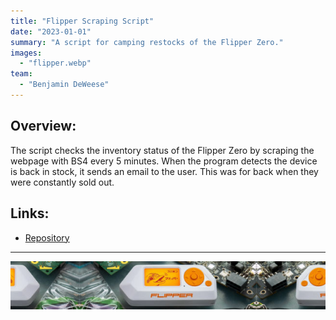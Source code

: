 ```yaml
---
title: "Flipper Scraping Script"
date: "2023-01-01"
summary: "A script for camping restocks of the Flipper Zero."
images:
  - "flipper.webp"
team:
  - "Benjamin DeWeese"
---
```


## Overview:
The script checks the inventory status of the Flipper Zero by scraping the webpage with BS4 every 5 minutes. When the program detects the device is back in stock, it sends an email to the user. This was for back when they were constantly sold out.

## Links:
- [Repository](https://www.github.com/bdeweesevans/FlipperZero)

---

![flipper banner](flipperbanner.webp)